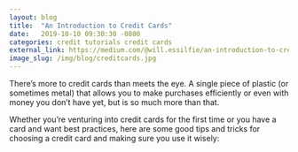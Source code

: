 ```yaml
---
layout: blog
title:  "An Introduction to Credit Cards"
date:   2019-10-10 09:30:30 -0800
categories: credit tutorials credit cards
external_link: https://medium.com/@will.essilfie/an-introduction-to-credit-cards-65a3ee6c890f
image_slug: /img/blog/creditcards.jpg
---
```


There’s more to credit cards than meets the eye. A single piece of plastic (or sometimes metal) that allows you to make purchases efficiently or even with money you don’t have yet, but is so much more than that. 

Whether you’re venturing into credit cards for the first time or you have a card and want best practices, here are some good tips and tricks for choosing a credit card and making sure you use it wisely:
